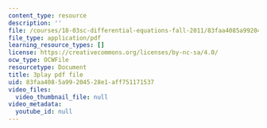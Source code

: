 ```yaml
---
content_type: resource
description: ''
file: /courses/18-03sc-differential-equations-fall-2011/83faa4085a99204528e1aff751171537_9KbpbBMThTE.pdf
file_type: application/pdf
learning_resource_types: []
license: https://creativecommons.org/licenses/by-nc-sa/4.0/
ocw_type: OCWFile
resourcetype: Document
title: 3play pdf file
uid: 83faa408-5a99-2045-28e1-aff751171537
video_files:
  video_thumbnail_file: null
video_metadata:
  youtube_id: null
---
```

